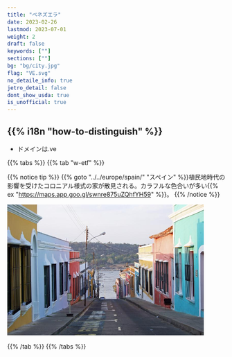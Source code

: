 ```yaml
---
title: "ベネズエラ"
date: 2023-02-26
lastmod: 2023-07-01
weight: 2
draft: false
keywords: [""]
sections: [""]
bg: "bg/city.jpg"
flag: "VE.svg"
no_detaile_info: true
jetro_detail: false
dont_show_usda: true
is_unofficial: true
---
```


<div class="main-desciption country-description">
    <h2 class="section-title">{{% i18n "how-to-distinguish" %}}</h2>
    <ul class="rule-list">
        <li>ドメインは<span class="quiz">.ve</span></li>
    </ul>
</div>


{{% tabs %}}
{{% tab "w-etf" %}}

{{% notice tip %}}
{{% goto "../../europe/spain/" "スペイン" %}}植民地時代の影響を受けたコロニアル様式の家が散見される。カラフルな色合いが多い{{% ex "https://maps.app.goo.gl/swnre875uZQhfYH59" %}}。
{{% /notice %}}
<div class="googlemap-if">
<img src="houses_slope_sun_light.jpg" width="90%">
</div>

{{% /tab %}}
{{% /tabs %}}